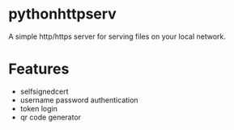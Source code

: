 # pythonhttpserv
A simple http/https server for serving files on your local network.
# Features
- selfsignedcert
- username password authentication
- token login
- qr code generator
